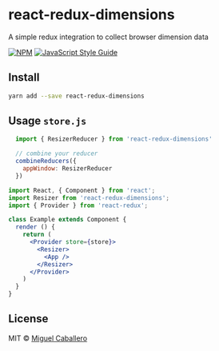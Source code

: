# react-redux-dimensions

A simple redux integration to collect browser dimension data



[![NPM](https://img.shields.io/npm/v/react-modern-library-boilerplate.svg)](https://www.npmjs.com/package/react-modern-library-boilerplate) [![JavaScript Style Guide](https://img.shields.io/badge/code_style-standard-brightgreen.svg)](https://standardjs.com)

## Install

```bash
yarn add --save react-redux-dimensions
```

## Usage `store.js`
```js
  import { ResizerReducer } from 'react-redux-dimensions'

  // combine your reducer
  combineReducers({
    appWindow: ResizerReducer
  })
```

```jsx
import React, { Component } from 'react';
import Resizer from 'react-redux-dimensions';
import { Provider } from 'react-redux';

class Example extends Component {
  render () {
    return (
      <Provider store={store}>
        <Resizer>
          <App />
        </Resizer>
      </Provider>
    )
  }
}
```

## License

MIT © [Miguel Caballero](https://github.com/mcabs3)
